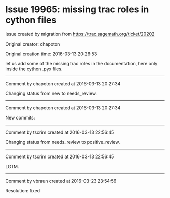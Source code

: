 # Issue 19965: missing trac roles in cython files

Issue created by migration from https://trac.sagemath.org/ticket/20202

Original creator: chapoton

Original creation time: 2016-03-13 20:26:53

let us add some of the missing trac roles in the documentation, here only
inside the cython .pyx files.


---

Comment by chapoton created at 2016-03-13 20:27:34

Changing status from new to needs_review.


---

Comment by chapoton created at 2016-03-13 20:27:34

New commits:


---

Comment by tscrim created at 2016-03-13 22:56:45

Changing status from needs_review to positive_review.


---

Comment by tscrim created at 2016-03-13 22:56:45

LGTM.


---

Comment by vbraun created at 2016-03-23 23:54:56

Resolution: fixed

